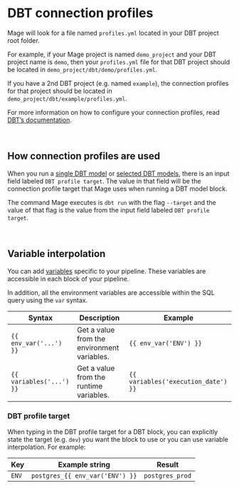 # DBT connection profiles

Mage will look for a file named `profiles.yml` located in your DBT project root folder.

For example, if your Mage project is named `demo_project` and your DBT project name is `demo`,
then your `profiles.yml` file for that DBT project should be located in
`demo_project/dbt/demo/profiles.yml`.

If you have a 2nd DBT project (e.g. named `example`), the connection profiles for that project
should be located in `demo_project/dbt/example/profiles.yml`.

For more information on how to configure your connection profiles,
read [DBT’s documentation](https://docs.getdbt.com/docs/get-started/connection-profiles).

<br />

## How connection profiles are used

When you run a [single DBT model](run_model.md) or [selected DBT models](run_models.md),
there is an input field labeled `DBT profile target`.
The value in that field will be the connection profile target that Mage uses
when running a DBT model block.

The command Mage executes is `dbt run` with the flag `--target` and the value of that flag is the
value from the input field labeled `DBT profile target`.

<br />

## Variable interpolation

You can add [variables](../../production/runtime_variables.md) specific to your pipeline.
These variables are accessible in each block of your pipeline.

In addition, all the environment variables are accessible within the SQL query
using the `var` syntax.

| Syntax | Description | Example |
| --- | --- | --- |
| `{{ env_var('...') }}` | Get a value from the environment variables. | `{{ env_var('ENV') }}` |
| `{{ variables('...') }}` | Get a value from the runtime variables. | `{{ variables('execution_date') }}` |

### DBT profile target

When typing in the DBT profile target for a DBT block, you can explicitly state the target
(e.g. `dev`) you want the block to use or you can use variable interpolation.
For example:

| Key | Example string | Result |
| --- | --- | --- |
| `ENV` | `postgres_{{ env_var('ENV') }}` | `postgres_prod` |

<br />
